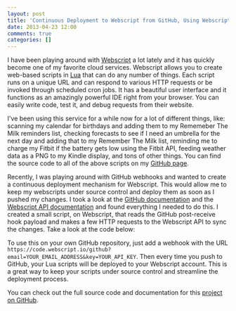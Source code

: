 ```yaml
---
layout: post
title: 'Continuous Deployment to Webscript from GitHub, Using Webscript'
date: 2013-04-23 12:00
comments: true
categories: []
---
```

<p>I have been playing around with <a href="https://www.webscript.io/">Webscript</a> a lot lately and it has quickly become one of my favorite cloud services. Webscript allows you to create web-based scripts in <a href="http://www.lua.org/">Lua</a> that can do any number of things. Each script runs on a unique URL and can respond to various HTTP requests or be invoked through scheduled cron jobs. It has a beautiful user interface and it functions as an amazingly powerful IDE right from your browser. You can easily write code, test it, and debug requests from their website.</p>

<p>I've been using this service for a while now for a lot of different things, like: scanning my calendar for birthdays and adding them to my Rememeber The Milk reminders list, checking forecasts to see if I need an umbrella for the next day and adding that to my Remember The Milk list, reminding me to charge my Fitbit if the battery gets low using the Fitbit API, feeding weather data as a PNG to my Kindle display, and tons of other things. You can find the source code to all of the above scripts on my <a href="https://github.com/mbmccormick">GitHub page</a>.</p>

<p>Recently, I was playing around with GitHub webhooks and wanted to create a continuous deployment mechanism for Webscript. This would allow me to keep my webscripts under source control and deploy them as soon as I pushed my changes. I took a look at the <a href="https://help.github.com/articles/post-receive-hooks">GitHub documentation</a> and the <a href="https://www.webscript.io/documentation#api">Webscript API documentation</a> and found everything I needed to do this. I created a small script, on Webscript, that reads the GitHub post-receive hook payload and makes a few HTTP requests to the Webscript API to sync the changes. Take a look at the code below:</p>

<script src="https://gist.github.com/mbmccormick/5447302.js"> </script>

<p>To use this on your own GitHub repository, just add a webhook with the URL <code>https://code.webscript.io/github?email=YOUR_EMAIL_ADDRESS&amp;key=YOUR_API_KEY</code>. Then every time you push to GitHub, your Lua scripts will be deployed to your Webscript account. This is a great way to keep your scripts under source control and streamline the deployment process.</p>

<p>You can check out the full source code and documentation for this <a href="https://github.com/mbmccormick/webscript-github-hook">project on GitHub</a>.</p>
